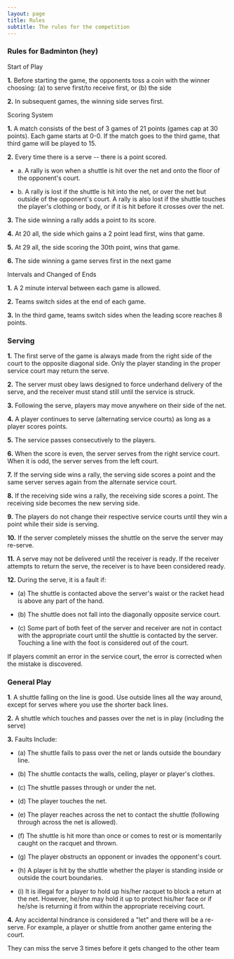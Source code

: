 ```yaml
---
layout: page
title: Rules
subtitle: The rules for the competition
---
```


### Rules for Badminton (hey)

Start of Play

**1.** Before starting the game, the opponents toss a coin with the
winner choosing: (a) to serve first/to receive first, or (b) the side

**2.** In subsequent games, the winning side serves first.

Scoring System

**1.** A match consists of the best of 3 games of 21 points (games cap
at 30 points). Each game starts at 0-0. If the match goes to the third
game, that third game will be played to 15.

**2.** Every time there is a serve -- there is a point scored.

-   a\. A rally is won when a shuttle is hit over the net and onto the floor of the opponent\'s court.

-   b\. A rally is lost if the shuttle is hit into the net, or over the net but outside of the opponent\'s court. A rally is also lost if the shuttle touches the player\'s clothing or body, or if it is hit before it crosses over the net.

**3.** The side winning a rally adds a point to its score.

**4.** At 20 all, the side which gains a 2 point lead first, wins that
game.

**5.** At 29 all, the side scoring the 30th point, wins that game.

**6.** The side winning a game serves first in the next game

Intervals and Changed of Ends

**1.** A 2 minute interval between each game is allowed.

**2.** Teams switch sides at the end of each game.

**3.** In the third game, teams switch sides when the leading score
reaches 8 points.

### Serving

**1.** The first serve of the game is always made from the right side of
the court to the opposite diagonal side. Only the player standing in the
proper service court may return the serve.

**2.** The server must obey laws designed to force underhand delivery of
the serve, and the receiver must stand still until the service is
struck.

**3.** Following the serve, players may move anywhere on their side of
the net.

**4.** A player continues to serve (alternating service courts) as long
as a player scores points.

**5.** The service passes consecutively to the players.

**6.** When the score is even, the server serves from the right service
court. When it is odd, the server serves from the left court.

**7.** If the serving side wins a rally, the serving side scores a point
and the same server serves again from the alternate service court.

**8.** If the receiving side wins a rally, the receiving side scores a
point. The receiving side becomes the new serving side.

**9.** The players do not change their respective service courts until
they win a point while their side is serving.

**10.** If the server completely misses the shuttle on the serve the
server may re-serve.

**11.** A serve may not be delivered until the receiver is ready. If the
receiver attempts to return the serve, the receiver is to have been
considered ready.

**12.** During the serve, it is a fault if:

-   \(a\) The shuttle is contacted above the server's waist or the racket head is above any part of the hand.

-   \(b\) The shuttle does not fall into the diagonally opposite service court.

-   \(c\) Some part of both feet of the server and receiver are not in contact with the appropriate court until the shuttle is contacted by the server. Touching a line with the foot is considered out of the court. 

If players commit an error in the service court, the error is corrected when the mistake is discovered.

### General Play

**1**. A shuttle falling on the line is good. Use outside lines all the
way around, except for serves where you use the shorter back lines.

**2.** A shuttle which touches and passes over the net is in play
(including the serve)

**3.** Faults Include:

-   \(a\) The shuttle fails to pass over the net or lands outside the boundary line.

-   \(b\) The shuttle contacts the walls, ceiling, player or player's clothes.

-   \(c\) The shuttle passes through or under the net.

-   \(d\) The player touches the net.

-   \(e\) The player reaches across the net to contact the shuttle (following through across the net is allowed).

-   \(f\) The shuttle is hit more than once or comes to rest or is momentarily caught on the racquet and thrown.

-   \(g\) The player obstructs an opponent or invades the opponent's court.

-   \(h\) A player is hit by the shuttle whether the player is standing inside or outside the court boundaries.

-   \(i\) It is illegal for a player to hold up his/her racquet to block a return at the net. However, he/she may hold it up to protect his/her face or if he/she is returning it from within the appropriate receiving court.

**4.** Any accidental hindrance is considered a "let" and there will be
a re-serve. For example, a player or shuttle from another game entering
the court.

They can miss the serve 3 times before it gets changed to the other team
